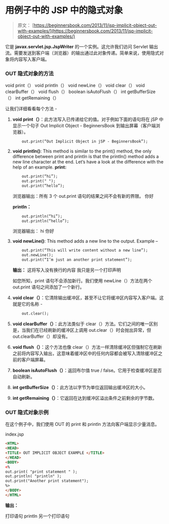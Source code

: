 # 用例子中的 JSP 中的隐式对象

> 原文： [https://beginnersbook.com/2013/11/jsp-implicit-object-out-with-examples/](https://beginnersbook.com/2013/11/jsp-implicit-object-out-with-examples/)

它是 **javax.servlet.jsp.JspWriter** 的一个实例。这允许我们访问 Servlet 输出流。需要发送到客户端（浏览器）的输出通过此对象传递。简单来说，使用隐式对象将内容写入客户端。

### OUT 隐式对象的方法

void print（）
void println（）
void newLine（）
void clear（）
void clearBuffer（）
void flush（）
boolean isAutoFlush（）
int getBufferSize（）
int getRemaining（）

让我们详细看看每个方法 -

1.  **void print（）**：此方法写入已传递给它的值。对于例如下面的语句将在 jSP 中显示一个句子 Out Implicit Object - BeginnersBook 到输出屏幕（客户端浏览器）。

    ```html
        out.print(“Out Implicit Object in jSP - BeginnersBook”);
    ```

2.  **void println()**: This method is similar to the print() method, the only difference between print and println is that the println() method adds a new line character at the end. Let’s have a look at the difference with the help of an example.
    **print:**

    ```html
        out.print(“hi”);
        out.print(" ");
        out.print(“hello”);
    ```

    浏览器输出：所有 3 个 out.print 语句的结果之间不会有新的界限。
    你好

    **println：**

    ```html
        out.println(“hi”);
        out.println(“hello”);
    ```

    浏览器输出：
    hi
    你好

3.  **void newLine()**: This method adds a new line to the output. Example –

    ```html
        out.print(“This will write content without a new line”);
        out.newLine();
        out.print(“I’m just an another print statement”);
    ```

    **输出：**
    这将写入没有换行的内容
    我只是另一个打印声明

    如您所知，print 语句不会添加新行。我们使用 newLine（）方法在两个 out.print 语句之间添加了一个新行。

4.  **void clear（）**：它清除输出缓冲区，甚至不让它将缓冲区内容写入客户端。这就是它的名称 -

    ```html
        out.clear();
    ```

5.  **void clearBuffer（）**：此方法类似于 clear（）方法。它们之间的唯一区别是，当我们在已经刷新的缓冲区上调用 out.clear（）时会抛出异常，但 out.clearBuffer（）却没有。
6.  **void flush（）**：这个方法也像 clear（）方法一样清除缓冲区但强制它在刷新之前将内容写入输出，这意味着缓冲区中的任何内容都会被写入清除缓冲区之前的客户端屏幕。
7.  **boolean isAutoFlush（）**：返回布尔值 true / false。它用于检查缓冲区是否自动刷新。
8.  **int getBufferSize（）**：此方法以字节为单位返回输出缓冲区的大小。
9.  **int getRemaining（）**：它返回在达到缓冲区溢出条件之前剩余的字节数。

### OUT 隐式对象示例

在这个例子中，我们使用 OUT 的 print 和 println 方法向客户端显示少量消息。

index.jsp

```html
<HTML>
<HEAD> 
<TITLE> OUT IMPLICIT OBJECT EXAMPLE </TITLE>
</HEAD>
<BODY>
<%
out.print( "print statement " );
out.println( "println" );
out.print("Another print statement");
%>
</BODY>
</HTML>
```

**输出：**

打印语句 println
另一个打印语句